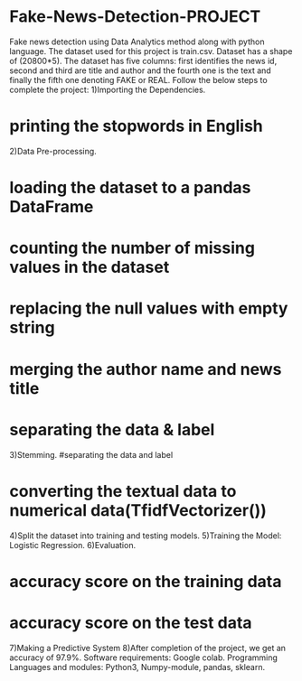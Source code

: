 # Fake-News-Detection-PROJECT
Fake news detection using Data Analytics method along with python language.
The dataset used for this project is train.csv. Dataset has a shape of (20800*5). The dataset has five columns: first identifies the news id, second and third are title and author and the fourth one is the text and finally the fifth one denoting FAKE or REAL.
Follow the below steps to complete the project:
1)Importing the Dependencies.
# printing the stopwords in English
2)Data Pre-processing.
# loading the dataset to a pandas DataFrame
# counting the number of missing values in the dataset
# replacing the null values with empty string
# merging the author name and news title
# separating the data & label
3)Stemming.
#separating the data and label
# converting the textual data to numerical data(TfidfVectorizer())
4)Split the dataset into training and testing models.
5)Training the Model: Logistic Regression.
6)Evaluation.
# accuracy score on the training data
# accuracy score on the test data
7)Making a Predictive System
8)After completion of the project, we get an accuracy of 97.9%.
Software requirements: Google colab.
Programming Languages and modules: Python3, Numpy-module, pandas, sklearn.
